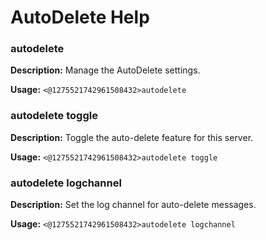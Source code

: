# AutoDelete Help

### autodelete

**Description:** Manage the AutoDelete settings.

**Usage:** `<@1275521742961508432>autodelete`

### autodelete toggle

**Description:** Toggle the auto-delete feature for this server.

**Usage:** `<@1275521742961508432>autodelete toggle`

### autodelete logchannel

**Description:** Set the log channel for auto-delete messages.

**Usage:** `<@1275521742961508432>autodelete logchannel`

